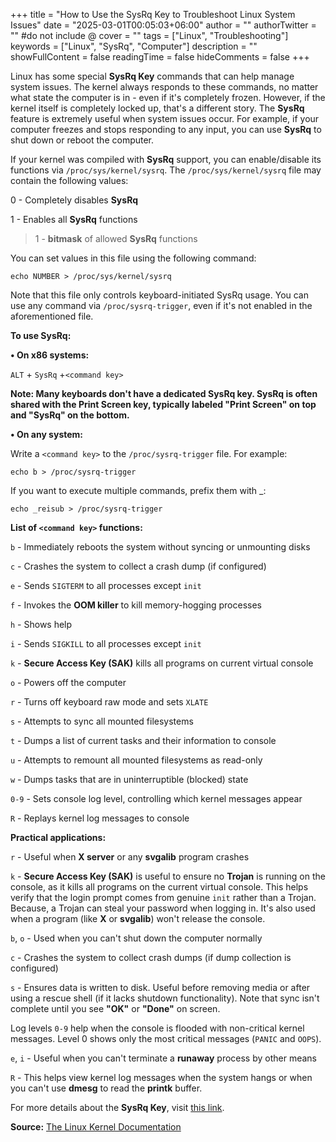 +++
title = "How to Use the SysRq Key to Troubleshoot Linux System Issues"
date = "2025-03-01T00:05:03+06:00"
author = ""
authorTwitter = "" #do not include @
cover = ""
tags = ["Linux", "Troubleshooting"]
keywords = ["Linux", "SysRq", "Computer"]
description = ""
showFullContent = false
readingTime = false
hideComments = false
+++

Linux has some special **SysRq Key** commands that can help manage system issues. The kernel always responds to these commands, no matter what state the computer is in - even if it's completely frozen. However, if the kernel itself is completely locked up, that's a different story. The **SysRq** feature is extremely useful when system issues occur. For example, if your computer freezes and stops responding to any input, you can use **SysRq** to shut down or reboot the computer.

If your kernel was compiled with **SysRq** support, you can enable/disable its functions via `/proc/sys/kernel/sysrq`. The `/proc/sys/kernel/sysrq` file may contain the following values:

0 - Completely disables **SysRq**

1 - Enables all **SysRq** functions

> 1 - __bitmask__ of allowed **SysRq** functions

You can set values in this file using the following command:
```shell
echo NUMBER > /proc/sys/kernel/sysrq
```

Note that this file only controls keyboard-initiated SysRq usage. You can use any command via `/proc/sysrq-trigger`, even if it's not enabled in the aforementioned file.

**To use SysRq:**

**• On x86 systems:**

`ALT` + `SysRq` +`<command key>`

__**Note:** Many keyboards don't have a dedicated SysRq key. SysRq is often shared with the Print Screen key, typically labeled "Print Screen" on top and "SysRq" on the bottom.__

**• On any system:**

Write a `<command key>` to the `/proc/sysrq-trigger` file. For example:
```shell
echo b > /proc/sysrq-trigger
```

If you want to execute multiple commands, prefix them with _:
```shell
echo _reisub > /proc/sysrq-trigger
```


**List of `<command key>` functions:**

`b` - Immediately reboots the system without syncing or unmounting disks

`c` - Crashes the system to collect a crash dump (if configured)

`e` - Sends `SIGTERM` to all processes except `init`

`f` - Invokes the __OOM killer__ to kill memory-hogging processes

`h` - Shows help

`i` - Sends `SIGKILL` to all processes except `init`

`k` - __Secure Access Key (SAK)__ kills all programs on current virtual console

`o` - Powers off the computer

`r` - Turns off keyboard raw mode and sets `XLATE`

`s` - Attempts to sync all mounted filesystems

`t` - Dumps a list of current tasks and their information to console

`u` - Attempts to remount all mounted filesystems as read-only

`w` - Dumps tasks that are in uninterruptible (blocked) state

`0-9` - Sets console log level, controlling which kernel messages appear

`R` - Replays kernel log messages to console

**Practical applications:**

`r` - Useful when __X server__ or any __svgalib__ program crashes

`k` - __Secure Access Key (SAK)__ is useful to ensure no __Trojan__ is running on the console, as it kills all programs on the current virtual console. This helps verify that the login prompt comes from genuine `init` rather than a Trojan. Because, a Trojan can steal your password when logging in. It's also used when a program (like __X__ or __svgalib__) won't release the console.

`b`, `o` - Used when you can't shut down the computer normally

`c` - Crashes the system to collect crash dumps (if dump collection is configured)

`s` - Ensures data is written to disk. Useful before removing media or after using a rescue shell (if it lacks shutdown functionality). Note that sync isn't complete until you see __"OK"__ or __"Done"__ on screen.

Log levels `0-9` help when the console is flooded with non-critical kernel messages. Level 0 shows only the most critical messages (`PANIC` and `OOPS`).

`e`, `i` - Useful when you can't terminate a __runaway__ process by other means

`R` - This helps view kernel log messages when the system hangs or when you can't use __dmesg__ to read the __printk__ buffer.

For more details about the **SysRq Key**, visit [this link](https://www.kernel.org/doc/html/latest/admin-guide/sysrq.html).

**Source:** [The Linux Kernel Documentation](https://www.kernel.org/doc/html/latest/admin-guide/sysrq.html)
